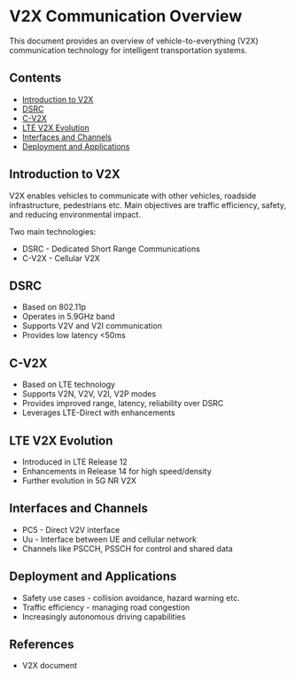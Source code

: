 
# V2X Communication Overview

This document provides an overview of vehicle-to-everything (V2X) communication technology for intelligent transportation systems.

## Contents

- [Introduction to V2X](#introduction-to-v2x)
- [DSRC](#dsrc) 
- [C-V2X](#c-v2x)
- [LTE V2X Evolution](#lte-v2x-evolution)  
- [Interfaces and Channels](#interfaces-and-channels)
- [Deployment and Applications](#deployment-and-applications)

## Introduction to V2X

V2X enables vehicles to communicate with other vehicles, roadside infrastructure, pedestrians etc. Main objectives are traffic efficiency, safety, and reducing environmental impact.

Two main technologies:

- DSRC - Dedicated Short Range Communications 
- C-V2X - Cellular V2X

## DSRC 

- Based on 802.11p 
- Operates in 5.9GHz band
- Supports V2V and V2I communication
- Provides low latency <50ms

## C-V2X

- Based on LTE technology
- Supports V2N, V2V, V2I, V2P modes
- Provides improved range, latency, reliability over DSRC
- Leverages LTE-Direct with enhancements 

## LTE V2X Evolution 

- Introduced in LTE Release 12
- Enhancements in Release 14 for high speed/density
- Further evolution in 5G NR V2X

## Interfaces and Channels

- PC5 - Direct V2V interface
- Uu - Interface between UE and cellular network
- Channels like PSCCH, PSSCH for control and shared data

## Deployment and Applications

- Safety use cases - collision avoidance, hazard warning etc.
- Traffic efficiency - managing road congestion
- Increasingly autonomous driving capabilities

## References

- V2X document
